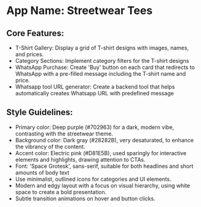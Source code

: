 # **App Name**: Streetwear Tees

## Core Features:

- T-Shirt Gallery: Display a grid of T-shirt designs with images, names, and prices.
- Category Sections: Implement category filters for the T-shirt designs
- WhatsApp Purchase: Create 'Buy' button on each card that redirects to WhatsApp with a pre-filled message including the T-shirt name and price.
- Whatsapp tool URL generator: Create a backend tool that helps automatically creates Whatsapp URL with predefined message

## Style Guidelines:

- Primary color: Deep purple (#702963) for a dark, modern vibe, contrasting with the streetwear theme.
- Background color: Dark gray (#28282B), very desaturated, to enhance the vibrancy of the content.
- Accent color: Electric pink (#D81E5B), used sparingly for interactive elements and highlights, drawing attention to CTAs.
- Font: 'Space Grotesk', sans-serif, suitable for both headlines and short amounts of body text
- Use minimalist, outlined icons for categories and UI elements.
- Modern and edgy layout with a focus on visual hierarchy, using white space to create a bold presentation.
- Subtle transition animations on hover and button clicks.
